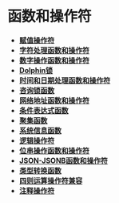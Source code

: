 # 函数和操作符

-   **[赋值操作符](dolphin-赋值操作符.md)**  
-   **[字符处理函数和操作符](dolphin-字符处理函数和操作符.md)**  
-   **[数字操作函数和操作符](dolphin-数字操作函数和操作符.md)**  
-   **[Dolphin锁](dolphin-锁.md)**  
-   **[时间和日期处理函数和操作符](dolphin-时间和日期处理函数和操作符.md)**  
-   **[咨询锁函数](dolphin-咨询锁函数.md)**
-   **[网络地址函数和操作符](dolphin-网络地址函数和操作符.md)**  
-   **[条件表达式函数](dolphin-条件表达式函数.md)**  
-   **[聚集函数](dolphin-聚集函数.md)**  
-   **[系统信息函数](dolphin-系统信息函数.md)**  
-   **[逻辑操作符](dolphin-逻辑操作符.md)**  
-   **[位串操作函数和操作符](dolphin-位串操作函数和操作符.md)**  
-   **[JSON-JSONB函数和操作符](dolphin-JSON-JSONB函数和操作符.md)**
-   **[类型转换函数](dolphin-类型转换函数.md)**  
-   **[四则运算操作符兼容](dolphin-四则运算操作符兼容.md)**  
-   **[注释操作符](dolphin-注释操作符.md)**  